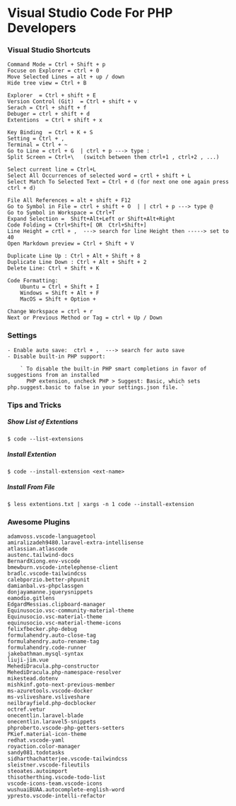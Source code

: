 # Visual Studio Code For PHP Developers

### Visual Studio  Shortcuts

    Command Mode = Ctrl + Shift + p 
    Focuse on Explorer = ctrl + 0
    Move Selected Lines = alt + up / down
    Hide tree view = Ctrl + B 

    Explorer  = Ctrl + shift + E
    Version Control (Git)  = Ctrl + shift + v
    Serach = Ctrl + shift + f 
    Debuger = ctrl + shift + d
    Extentions  = Ctrl + shift + x

    Key Binding  = Ctrl + K + S 
    Setting = Ctrl + ,  
    Terminal = Ctrl + ~ 
    Go to Line = ctrl + G  | ctrl + p ---> type :
    Split Screen = Ctrl+\   (switch between them ctrl+1 , ctrl+2 , ...)

    Select current line = Ctrl+L
    Select All Occurrences of selected word = crtl + shift + L
    Select Match To Selected Text = Ctrl + d (for next one one again press ctrl + d)

    File All References = alt + shift + F12
    Go to Symbol in File = ctrl + shift + O  | | ctrl + p ---> type @
    Go to Symbol in Workspace = Ctrl+T
    Expand Selection =  Shift+Alt+Left or Shift+Alt+Right
    Code Folding = Ctrl+Shift+[ OR  Ctrl+Shift+]
    Line Height = crtl + ,  ---> search for line Height then -----> set to 40
    Open Markdown preview = Ctrl + Shift + V

    Duplicate Line Up : Ctrl + Alt + Shift + 8
    Duplicate Line Down : Ctrl + Alt + Shift + 2
    Delete Line: Ctrl + Shift + K 

    Code Formatting:
        Ubuntu = Ctrl + Shift + I
        Windows = Shift + Alt + F
        MacOS = Shift + Option + 

    Change Workspace = ctrl + r    
    Next or Previous Method or Tag = ctrl + Up / Down    


### Settings

    - Enable auto save:  ctrl + ,  ---> search for auto save
    - Disable built-in PHP support:

        ` To disable the built-in PHP smart completions in favor of suggestions from an installed
          PHP extension, uncheck PHP > Suggest: Basic, which sets php.suggest.basic to false in your settings.json file. `

### Tips and Tricks

##### Show List of Extentions

    $ code --list-extensions

##### Install Extention 

    $ code --install-extension <ext-name>

##### Install From File

    $ less extentions.txt | xargs -n 1 code --install-extension


### Awesome Plugins 

    adamvoss.vscode-languagetool
    amiralizadeh9480.laravel-extra-intellisense
    atlassian.atlascode
    austenc.tailwind-docs
    BernardXiong.env-vscode
    bmewburn.vscode-intelephense-client
    bradlc.vscode-tailwindcss
    calebporzio.better-phpunit
    damianbal.vs-phpclassgen
    donjayamanne.jquerysnippets
    eamodio.gitlens
    EdgardMessias.clipboard-manager
    Equinusocio.vsc-community-material-theme
    Equinusocio.vsc-material-theme
    equinusocio.vsc-material-theme-icons
    felixfbecker.php-debug
    formulahendry.auto-close-tag
    formulahendry.auto-rename-tag
    formulahendry.code-runner
    jakebathman.mysql-syntax
    liuji-jim.vue
    MehediDracula.php-constructor
    MehediDracula.php-namespace-resolver
    mikestead.dotenv
    mishkinf.goto-next-previous-member
    ms-azuretools.vscode-docker
    ms-vsliveshare.vsliveshare
    neilbrayfield.php-docblocker
    octref.vetur
    onecentlin.laravel-blade
    onecentlin.laravel5-snippets
    phproberto.vscode-php-getters-setters
    PKief.material-icon-theme
    redhat.vscode-yaml
    royaction.color-manager
    sandy081.todotasks
    sidharthachatterjee.vscode-tailwindcss
    sleistner.vscode-fileutils
    steoates.autoimport
    thisotherthing.vscode-todo-list
    vscode-icons-team.vscode-icons
    wushuaiBUAA.autocomplete-english-word
    ypresto.vscode-intelli-refactor    
